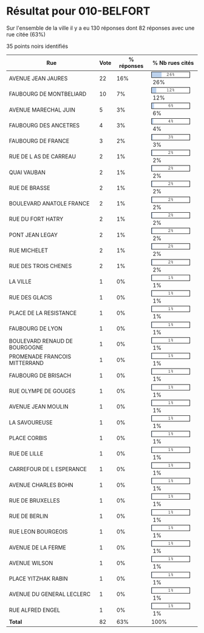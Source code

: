 # Résultat pour 010-BELFORT

Sur l'ensemble de la ville il y a eu 130 réponses dont 82 réponses avec une rue citée (63%)

35 points noirs identifiés

| Rue | Vote | % réponses | % Nb rues cités|
|-----|------|------------|----------------|
| AVENUE JEAN JAURES | 22 | 16% | <img src="../../img/bar_26.gif" />&nbsp;26%|
| FAUBOURG DE MONTBELIARD | 10 | 7% | <img src="../../img/bar_12.gif" />&nbsp;12%|
| AVENUE MARECHAL JUIN | 5 | 3% | <img src="../../img/bar_6.gif" />&nbsp;6%|
| FAUBOURG DES ANCETRES | 4 | 3% | <img src="../../img/bar_4.gif" />&nbsp;4%|
| FAUBOURG DE FRANCE | 3 | 2% | <img src="../../img/bar_3.gif" />&nbsp;3%|
| RUE DE L AS DE CARREAU | 2 | 1% | <img src="../../img/bar_2.gif" />&nbsp;2%|
| QUAI VAUBAN | 2 | 1% | <img src="../../img/bar_2.gif" />&nbsp;2%|
| RUE DE BRASSE | 2 | 1% | <img src="../../img/bar_2.gif" />&nbsp;2%|
| BOULEVARD ANATOLE FRANCE | 2 | 1% | <img src="../../img/bar_2.gif" />&nbsp;2%|
| RUE DU FORT HATRY | 2 | 1% | <img src="../../img/bar_2.gif" />&nbsp;2%|
| PONT JEAN LEGAY | 2 | 1% | <img src="../../img/bar_2.gif" />&nbsp;2%|
| RUE MICHELET | 2 | 1% | <img src="../../img/bar_2.gif" />&nbsp;2%|
| RUE DES TROIS CHENES | 2 | 1% | <img src="../../img/bar_2.gif" />&nbsp;2%|
| LA VILLE | 1 | 0% | <img src="../../img/bar_1.gif" />&nbsp;1%|
| RUE DES GLACIS | 1 | 0% | <img src="../../img/bar_1.gif" />&nbsp;1%|
| PLACE DE LA RESISTANCE | 1 | 0% | <img src="../../img/bar_1.gif" />&nbsp;1%|
| FAUBOURG DE LYON | 1 | 0% | <img src="../../img/bar_1.gif" />&nbsp;1%|
| BOULEVARD RENAUD DE BOURGOGNE | 1 | 0% | <img src="../../img/bar_1.gif" />&nbsp;1%|
| PROMENADE FRANCOIS MITTERRAND | 1 | 0% | <img src="../../img/bar_1.gif" />&nbsp;1%|
| FAUBOURG DE BRISACH | 1 | 0% | <img src="../../img/bar_1.gif" />&nbsp;1%|
| RUE OLYMPE DE GOUGES | 1 | 0% | <img src="../../img/bar_1.gif" />&nbsp;1%|
| AVENUE JEAN MOULIN | 1 | 0% | <img src="../../img/bar_1.gif" />&nbsp;1%|
| LA SAVOUREUSE | 1 | 0% | <img src="../../img/bar_1.gif" />&nbsp;1%|
| PLACE CORBIS | 1 | 0% | <img src="../../img/bar_1.gif" />&nbsp;1%|
| RUE DE LILLE | 1 | 0% | <img src="../../img/bar_1.gif" />&nbsp;1%|
| CARREFOUR DE L ESPERANCE | 1 | 0% | <img src="../../img/bar_1.gif" />&nbsp;1%|
| AVENUE CHARLES BOHN | 1 | 0% | <img src="../../img/bar_1.gif" />&nbsp;1%|
| RUE DE BRUXELLES | 1 | 0% | <img src="../../img/bar_1.gif" />&nbsp;1%|
| RUE DE BERLIN | 1 | 0% | <img src="../../img/bar_1.gif" />&nbsp;1%|
| RUE LEON BOURGEOIS | 1 | 0% | <img src="../../img/bar_1.gif" />&nbsp;1%|
| AVENUE DE LA FERME | 1 | 0% | <img src="../../img/bar_1.gif" />&nbsp;1%|
| AVENUE WILSON | 1 | 0% | <img src="../../img/bar_1.gif" />&nbsp;1%|
| PLACE YITZHAK RABIN | 1 | 0% | <img src="../../img/bar_1.gif" />&nbsp;1%|
| AVENUE DU GENERAL LECLERC | 1 | 0% | <img src="../../img/bar_1.gif" />&nbsp;1%|
| RUE ALFRED ENGEL | 1 | 0% | <img src="../../img/bar_1.gif" />&nbsp;1%|
| **Total** | 82 | 63% | 100%|
